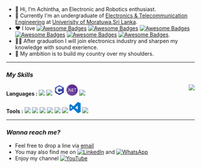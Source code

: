 - 👋 Hi, I’m Achintha, an Electronic and Robotics enthusiast.
- 🔭 Currently I'm an undergraduate of [Electronics & Telecommunication Engineering](https://ent.uom.lk/) at [Univerisity of Moratuwa](https://uom.lk/),[Sri Lanka](https://en.wikipedia.org/wiki/Sri_Lanka).
- ❤ I love [![Awesome Badges](https://img.shields.io/badge/%20-Electronics-blue)]() [![Awesome Badges](https://img.shields.io/badge/%20-Robotics-blue)]() [![Awesome Badges](https://img.shields.io/badge/%20-Industrial%20Automation-blue)]() [![Awesome Badges](https://img.shields.io/badge/%20-Automobile%20Engineering-blue)]() [![Awesome Badges](https://img.shields.io/badge/%20-Programming-blue)]() [![Awesome Badges](https://img.shields.io/badge/%20-Problem%20Solving-blue)]().
- 👨‍🎓 After graduation I will join electronics industry and sharpen my knowledge with sound exerience.
- 🎯 My ambition is to build my country over my shoulders.
<!--
- 👀 I’m interested in electronics, robotics and industrial automation
- 🌱 I’m an electronics and telecommunication engineering undergraduate
- 💞️ I’m looking to collaborate on 
- 📫 How to reach me ...  -->

---

### *My Skills*

**Languages    :**
<code><img height="30" src="https://upload.wikimedia.org/wikipedia/commons/c/c3/Python-logo-notext.svg"></code>
<code><img height="30" src="https://upload.wikimedia.org/wikipedia/commons/1/18/ISO_C%2B%2B_Logo.svg"></code>
<code><img height="30" src="https://github.com/bimalka98/bimalka98/blob/master/Logos/c-programming.svg"></code>
<code><img height="30" src="https://raw.githubusercontent.com/github/explore/80688e429a7d4ef2fca1e82350fe8e3517d3494d/topics/dotnet/dotnet.png"></code>
<code><img height="40" src="https://upload.wikimedia.org/wikipedia/en/thumb/3/30/Java_programming_language_logo.svg/300px-Java_programming_language_logo.svg.png"></code>
<a href="https://github.com/achintha96/github-readme-stats"><img align="right" src="https://github-readme-stats.vercel.app/api/top-langs/?username=achintha96&hide=jupyter%20notebook&layout=compact&theme=gruvbox&hide_border=true" /></a> 


**Tools        :**
<code><img height="30" src="https://upload.wikimedia.org/wikipedia/commons/2/21/Matlab_Logo.png"></code>
<code><img height="30" src="https://upload.wikimedia.org/wikipedia/commons/f/f3/Altium_Designer_logo.png"></code>
<code><img height="30" src="https://blog.digilentinc.com/wp-content/uploads/2015/01/184_multisim_app_icon_ill.png"></code>
<code><img height="30" src="https://banner2.cleanpng.com/20180328/ezw/kisspng-solidworks-computer-aided-design-3d-computer-graph-work-5abb8876c7bd12.1780632115222396068181.jpg"></code>
<code><img height="30" src="https://user-images.githubusercontent.com/27867704/37542893-13732d8a-2936-11e8-9dba-0f618abe8331.png"></code>
<code><img height="30" src="https://upload.wikimedia.org/wikipedia/commons/e/e0/Git-logo.svg"></code>
<code><img height="30" src="https://github.com/bimalka98/bimalka98/blob/master/Logos/visual-studio-code.svg"></code>
<code><img height="30" src="https://user-images.githubusercontent.com/29420733/70393939-c5821d80-19e7-11ea-8ebd-daaadd856287.png"></code> 


<!--
---

### *Current progress*
| <a href="https://github.com/achintha96/github-readme-stats"><img align="center" src="https://github-readme-stats.vercel.app/api?username=achintha96&show_icons=true&include_all_commits=true&theme=gruvbox&hide_border=true" alt="Achintha's github stats" /></a> | <a href="https://github.com/achintha96/github-readme-stats"><img align="center" src="https://github-readme-stats.vercel.app/api/top-langs/?username=achintha96&hide=jupyter%20notebook&layout=compact&theme=gruvbox&hide_border=true" /></a> |
| ------------- | ------------- |
-->
---

### *Wanna reach me?*

- Feel free to drop a line via [email](mailto:achinthasurathrathnayake@gmail.com)
- You may also find me on 
[![LinkedIn](https://img.shields.io/badge/-LinkedIn-0077B5?style=for-the-badge&logo=LinkedIn&logoColor=white)](http://www.linkedin.com/in/achintha-rathnayake) and
[![WhatsApp](https://img.shields.io/badge/WhatsApp-25D366?style=for-the-badge&logo=whatsapp&logoColor=white)](https://wa.me/94777261891/)
- Enjoy my channel [![YouTube](https://img.shields.io/youtube/channel/subscribers/UCtj9trHKqGOdOYjth2eHjqg?label=gadjet%27s%20Garage&style=social)](https://www.youtube.com/channel/UCtj9trHKqGOdOYjth2eHjqg)
<!---
- Enjoy my channel [![YouTube](https://img.shields.io/badge/YouTube-25D366?style=for-the-badge&logo=youtube&logoColor=white)](https://www.youtube.com/channel/UCtj9trHKqGOdOYjth2eHjqg)
--->


<!---
achintha96/achintha96 is a ✨ special ✨ repository because its `README.md` (this file) appears on your GitHub profile.
You can click the Preview link to take a look at your changes.
--->


<!--
<a href="https://github.com/anuraghazra/github-readme-stats">
  <img align="center" src="https://github-readme-stats.vercel.app/api?username=bimalka98&show_icons=true&theme=gruvbox&line_height=27&count_private=true&show_owner=false" />
</a>
-->
